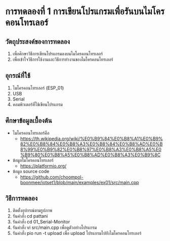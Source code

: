 # การทดลองที่ 1 การเขียนโปรแกรมเพื่อรันบนไมโครคอนโทรเลอร์

## วัตถุประสงค์ของการทดลอง
1. เพื่อศึกษาวิธีการเขียนโปรแกรมลงบนไมโครคอนโทรเลอร์ 
2. เพื่อเข้าใจวิธีการใช้งานและวิธีการทำงานของไมโครคอนโทรเลอร์

## อุกรณ์ที่ใช้ 
1. ไมโครคอนโทรเลอร์ (ESP_01)
2. USB
3. Serial
4. คอมพิวเตอร์ที่ใช้เขียนโปรแกรม

## ศึกษาข้อมูลเบื้องต้น
* ไมโครคอนโทรเลอร์คือ
  * https://th.wikipedia.org/wiki/%E0%B9%84%E0%B8%A1%E0%B9%82%E0%B8%84%E0%B8%A3%E0%B8%84%E0%B8%AD%E0%B8%99%E0%B9%82%E0%B8%97%E0%B8%A3%E0%B8%A5%E0%B9%80%E0%B8%A5%E0%B8%AD%E0%B8%A3%E0%B9%8C
* ข้อมูลไมโครคอนโทรเลอร์
  * https://platformio.org/
* ข้อมูล source code
  * https://github.com/choompol-boonmee/iotset1/blob/main/examples/ex01/src/main.cpp
  
## วิธีการทดลอง
1. ติดตั้งอุปกรณ์ตามรูปภาพ
2. รันคำสั่ง cd pattani 
3. รันคำสั่ง cd 01_Serial-Monitor
4. รันคำสั่ง vi src/main.cpp เพื่อดูตัวอย่างโปรแกรม
5. รันคำสั่ง pio run -t upload เพื่อ upload โปรแกรมไปยังไมโครคอนโทรเลอร์
